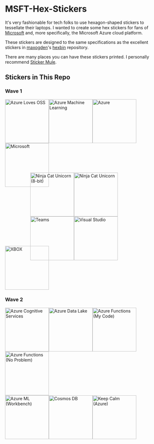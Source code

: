 # MSFT-Hex-Stickers

It's very fashionable for tech folks to use hexagon-shaped stickers to tessellate their laptops.
I wanted to create some hex stickers for fans of [Microsoft](https://github.com/microsoft) and, more specifically,
the Microsoft Azure cloud platform.

These stickers are designed to the same specifications as the excellent stickers in
[maxogden](https://github.com/maxogden)'s [hexbin](https://github.com/maxogden/hexbin) repository.

There are many places you can have these stickers printed.  I personally recommend [Sticker Mule](https://www.stickermule.com/).

## Stickers in This Repo
### Wave 1
<div>
<img height="144" alt="Azure Loves OSS" src="https://github.com/AnalyticJeremy/MSFT-Hex-Stickers/raw/master/Azure Loves OSS.svg?sanitize=true" /><img height="144" alt="Azure Machine Learning" src="https://github.com/AnalyticJeremy/MSFT-Hex-Stickers/raw/master/Azure Machine Learning.svg?sanitize=true" /><img height="144" alt="Azure" src="https://github.com/AnalyticJeremy/MSFT-Hex-Stickers/raw/master/Azure.svg?sanitize=true" /><img height="144" alt="Microsoft" src="https://github.com/AnalyticJeremy/MSFT-Hex-Stickers/raw/master/Microsoft.svg?sanitize=true" />
</div>
<div style="padding-left: 0.865in; margin-top: -0.49in;">
<img height="144" alt="Ninja Cat Unicorn (8-bit)" src="https://github.com/AnalyticJeremy/MSFT-Hex-Stickers/raw/master/Ninja Cat Unicorn (8-bit).svg?sanitize=true" /><img height="144" alt="Ninja Cat Unicorn" src="https://github.com/AnalyticJeremy/MSFT-Hex-Stickers/raw/master/Ninja Cat Unicorn.svg?sanitize=true" /><img height="144" alt="Teams" src="https://github.com/AnalyticJeremy/MSFT-Hex-Stickers/raw/master/Teams.svg?sanitize=true" /><img height="144" alt="Visual Studio" src="https://github.com/AnalyticJeremy/MSFT-Hex-Stickers/raw/master/Visual Studio.svg?sanitize=true" />
</div>
<div style="margin-top: -0.49in;">
<img height="144" alt="XBOX" src="https://github.com/AnalyticJeremy/MSFT-Hex-Stickers/raw/master/XBOX.svg?sanitize=true" />
</div>

### Wave 2
<div>
<img height="144" alt="Azure Cognitive Services" src="https://github.com/AnalyticJeremy/MSFT-Hex-Stickers/raw/master/Azure Cognitive Services.svg?sanitize=true" /><img height="144" alt="Azure Data Lake" src="https://github.com/AnalyticJeremy/MSFT-Hex-Stickers/raw/master/Azure Data Lake.svg?sanitize=true" /><img height="144" alt="Azure Functions (My Code)" src="https://github.com/AnalyticJeremy/MSFT-Hex-Stickers/raw/master/Azure Functions (My Code).svg?sanitize=true" /><img height="144" alt="Azure Functions (No Problem)" src="https://github.com/AnalyticJeremy/MSFT-Hex-Stickers/raw/master/Azure Functions (No Problem).svg?sanitize=true" />
</div>
<div>
<img height="144" alt="Azure ML (Workbench)" src="https://github.com/AnalyticJeremy/MSFT-Hex-Stickers/raw/master/Azure ML (Workbench).svg?sanitize=true" /><img height="144" alt="Cosmos DB" src="https://github.com/AnalyticJeremy/MSFT-Hex-Stickers/raw/master/Cosmos DB.svg?sanitize=true" /><img height="144" alt="Keep Calm (Azure)" src="https://github.com/AnalyticJeremy/MSFT-Hex-Stickers/raw/master/Keep Calm (Azure).svg?sanitize=true" />
</div>